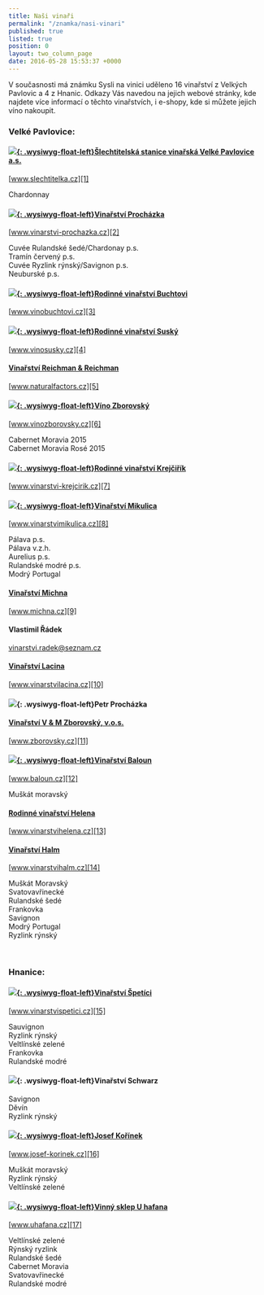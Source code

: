 ```yaml
---
title: Naši vinaři
permalink: "/znamka/nasi-vinari"
published: true
listed: true
position: 0
layout: two_column_page
date: 2016-05-28 15:53:37 +0000
---
```

V současnosti má známku Sysli na vinici uděleno 16 vinařství z Velkých
Pavlovic a 4 z Hnanic. Odkazy Vás navedou na jejich webové stránky, kde
najdete více informací o těchto vinařstvích, i e-shopy, kde si můžete
jejich víno nakoupit.

### Velké Pavlovice:

#### [![](/uploads/IMG_2970_slechtitelka.jpg){: .wysiwyg-float-left}Šlechtitelská stanice vinařská Velké Pavlovice a.s.][1]

[www.slechtitelka.cz][1]

Chardonnay

<div class="clearfix"></div>

#### [![](/uploads/IMG_2973_300.jpg){: .wysiwyg-float-left}Vinařství Procházka][2]

[www.vinarstvi-prochazka.cz][2]

Cuvée Rulandské šedé/Chardonay p.s.  
Tramín červený p.s.  
Cuvée Ryzlink rýnský/Savignon p.s.  
Neuburské p.s.

<div class="clearfix"></div>

#### [![](/uploads/IMG_2981_buchtovi.jpg){: .wysiwyg-float-left}Rodinné vinařství Buchtovi][3]

[www.vinobuchtovi.cz][3]

<div class="clearfix"></div>

#### [![](/uploads/IMG_2986.jpg){: .wysiwyg-float-left}Rodinné vinařství Suský][4]

[www.vinosusky.cz][4]

<div class="clearfix"></div>

#### [Vinařství Reichman & Reichman][5]

[www.naturalfactors.cz][5]

<div class="clearfix"></div>

#### [![](/uploads/IMG_2995_lzborovsky_300.jpg){: .wysiwyg-float-left}Víno Zborovský][6]

[www.vinozborovsky.cz][6]

Cabernet Moravia 2015  
Cabernet Moravia Rosé 2015

<div class="clearfix"></div>

#### [![](/uploads/IMG_3007_krejcirik_a_300.jpg){: .wysiwyg-float-left}Rodinné vinařství Krejčiřík][7]

[www.vinarstvi-krejcirik.cz][7]

<div class="clearfix"></div>

#### [![](/uploads/VP_Mikulica_IMGP9275_300.jpg){: .wysiwyg-float-left}Vinařství Mikulica][8]

[www.vinarstvimikulica.cz][8]

Pálava p.s.  
Pálava v.z.h.  
Aurelius p.s.  
Rulandské modré p.s.  
Modrý Portugal

<div class="clearfix"></div>

#### [Vinařství Michna][9]

[www.michna.cz][9]

<div class="clearfix"></div>

#### Vlastimil Řádek

[vinarstvi.radek@seznam.cz](mailto:vinarstvi.radek@seznam.cz)

<div class="clearfix"></div>

#### [Vinařství Lacina][10]

[www.vinarstvilacina.cz][10]

<div class="clearfix"></div>

#### ![](/uploads/IMG_3020.jpg){: .wysiwyg-float-left}Petr Procházka

<div class="clearfix"></div>

#### [Vinařství V & M Zborovský, v.o.s.][11]

[www.zborovsky.cz][11]

<div class="clearfix"></div>

#### [![](/uploads/IMG_3016_baloun_300.jpg){: .wysiwyg-float-left}Vinařství Baloun][12]

[www.baloun.cz][12]

Muškát moravský

<div class="clearfix"></div>

#### [Rodinné vinařství Helena][13]

[www.vinarstvihelena.cz][13]

<div class="clearfix"></div>

#### [Vinařství Halm][14]

[www.vinarstvihalm.cz][14]

Muškát Moravský  
Svatovavřinecké  
Rulandské šedé  
Frankovka  
Savignon  
Modrý Portugal  
Ryzlink rýnský

<div class="clearfix"></div>

 

### Hnanice:

#### [![](/uploads/IMG_6105_300.JPG){: .wysiwyg-float-left}Vinařství Špetíci][15]

[www.vinarstvispetici.cz][15]

Sauvignon  
Ryzlink rýnský  
Veltlínské zelené  
Frankovka  
Rulandské modré

<div class="clearfix"></div>

#### ![](/uploads/IMG_6094_b_300.JPG){: .wysiwyg-float-left}Vinařství Schwarz

Savignon  
Děvín  
Ryzlink rýnský

<div class="clearfix"></div>

#### [![](/uploads/H_Ko__nek_Vinice_To_na_300.JPG){: .wysiwyg-float-left}Josef Kořínek][16]

[www.josef-korinek.cz][16]

Muškát moravský  
Ryzlink rýnský  
Veltlínské zelené

<div class="clearfix"></div>

#### [![](/uploads/U_HAFANA_VINOBRANI_300.jpg){: .wysiwyg-float-left}Vinný sklep U hafana][17]

[www.uhafana.cz][17]

Veltlínské zelené  
Rýnský ryzlink  
Rulandské šedé  
Cabernet Moravia  
Svatovavřinecké  
Rulandské modré


[1]: http://www.slechtitelka.cz "Šlechtitelka"
[2]: http://www.vinarstvi-prochazka.cz "Vinařství Procházka"
[3]: http://www.vinobuchtovi.cz "Vinařství Buchtovi"
[4]: http://www.vinosusky.cz "Vinařství Suský"
[5]: http://www.naturalfactors.cz "Vinařství Reichman"
[6]: http://www.vinozborovsky.cz "Víno Zborovský"
[7]: http://www.vinarstvi-krejcirik.cz "Vinařství Krejčiřík"
[8]: https://www.vinarstvimikulica.cz "Vinařství Mikulica"
[9]: http://www.michna.cz "Vinařství Michna"
[10]: http://www.vinarstvilacina.cz "Vinařství Lacina"
[11]: http://www.zborovsky.cz "Zborovsky"
[12]: http://www.baloun.cz "Vinařství Baloun"
[13]: http://www.vinarstvihelena.cz
[14]: http://www.vinarstvihalm.cz
[15]: http://www.vinarstvispetici.cz
[16]: http://www.josef-korinek.cz
[17]: http://www.uhafana.cz
